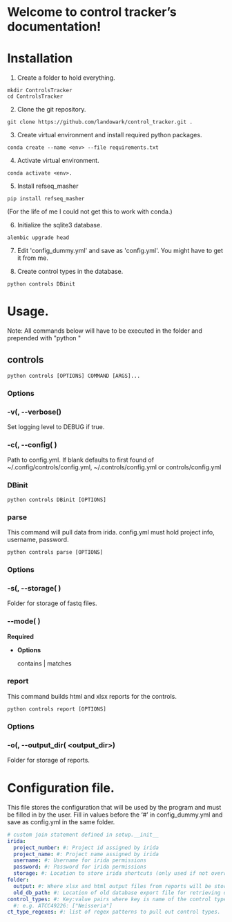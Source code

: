 <!-- control tracker documentation master file, created by
sphinx-quickstart on Wed Oct 26 09:44:19 2022.
You can adapt this file completely to your liking, but it should at least
contain the root `toctree` directive. -->
# Welcome to control tracker’s documentation!

# Installation

1. Create a folder to hold everything.
```shell
mkdir ControlsTracker
cd ControlsTracker
```

2. Clone the git repository.
```shell
git clone https://github.com/landowark/control_tracker.git .
```

3. Create virtual environment and install required python packages.
```shell
conda create --name <env> --file requirements.txt
```

4. Activate virtual environment.
```shell
conda activate <env>.
```

5. Install refseq_masher
```shell
pip install refseq_masher
```
(For the life of me I could not get this to work with conda.)


6. Initialize the sqlite3 database.
```shell
alembic upgrade head
```

7. Edit 'config_dummy.yml' and save as 'config.yml'. You might have to get it from me.

8. Create control types in the database.
```shell
python controls DBinit
```

# Usage.

Note: All commands below will have to be executed in the folder and prepended with "python "

## controls

```shell
python controls [OPTIONS] COMMAND [ARGS]...
```

### Options


### -v(, --verbose()
Set logging level to DEBUG if true.


### -c(, --config( <config>)
Path to config.yml. If blank defaults to first found of ~/.config/controls/config.yml, ~/.controls/config.yml or controls/config.yml

### DBinit

```shell
python controls DBinit [OPTIONS]
```

### parse

This command will pull data from irida. config.yml must hold project info, username, password.

```shell
python controls parse [OPTIONS]
```

### Options


### -s(, --storage( <storage>)
Folder for storage of fastq files.


### --mode( <mode>)
**Required**


* **Options**

    contains | matches


### report

This command builds html and xlsx reports for the controls.

```shell
python controls report [OPTIONS]
```

### Options


### -o(, --output_dir( <output_dir>)
Folder for storage of reports.

# Configuration file.

This file stores the configuration that will be used by the program and must be filled in by the user.
Fill in values before the ‘#’ in config_dummy.yml and save as config.yml in the same folder.

```yaml
# custom join statement defined in setup.__init__ 
irida:
  project_number: #: Project id assigned by irida
  project_name: #: Project name assigned by irida
  username: #: Username for irida permissions
  password: #: Password for irida permissions
  storage: #: Location to store irida shortcuts (only used if not overridden in command line options)
folder:
  output: #: Where xlsx and html output files from reports will be stored.
  old_db_path: #: Location of old database export file for retrieving dates. Not necessary if date in sample name.
control_types: #: Key:value pairs where key is name of the control type and value is a list of targets.
  #: e.g. ATCC49226: ["Neisseria"]
ct_type_regexes: #: list of regex patterns to pull out control types.
```

